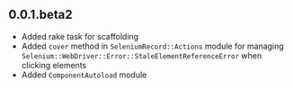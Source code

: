 ## 0.0.1.beta2

* Added rake task for scaffolding
* Added `cover` method in `SeleniumRecord::Actions` module for managing 
  `Selenium::WebDriver::Error::StaleElementReferenceError` when clicking 
  elements
* Added `ComponentAutoload` module
